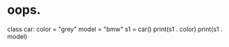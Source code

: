 # oops.
class car:
    color = "grey"
    model = "bmw"
s1 = car()
print(s1 . color)
print(s1 . model)
